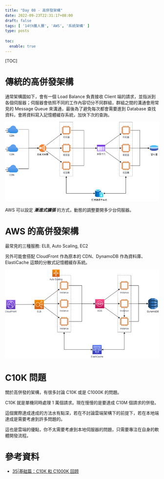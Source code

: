 ```yaml
---
title: "Day 08 - 高併發架構"
date: 2022-09-23T22:31:17+08:00
draft: false
tags: [ '14th鐵人賽', 'AWS', '系統架構' ]
type: posts

toc:
  enable: true
---
```



[TOC]

# 傳統的高併發架構

通常架構圖如下，會有一個 Load Balance 負責接收 Client 端的請求，並指派到各個伺服器；伺服器會依照不同的工作內容切分不同群組，群組之間的溝通會用常見的 Message Queue 來溝通，最後為了避免每次都會需要進到 Database 查找資料，會將資料寫入記憶體緩存系統，加快下次的查詢。

![經典高併發架構.drawio](https://raw.githubusercontent.com/kenhong4134/blog-for-it/main/content/posts/iThome%20%E9%90%B5%E4%BA%BA%E8%B3%BD/2022/images/經典高併發架構.drawio.png)





AWS 可以設定 ***漸進式擴張*** 的方式，動態的調整要開多少台伺服器。





# AWS 的高併發架構

最常見的三種服務: ELB, Auto Scaling, EC2

另外可能會搭配 CloudFront 作為原本的 CDN、DynamoDB 作為資料庫、ElastiCache 這類的分散式記憶體緩存系統。

![AWS-高併發架構.drawio](https://raw.githubusercontent.com/kenhong4134/blog-for-it/main/content/posts/iThome%20%E9%90%B5%E4%BA%BA%E8%B3%BD/2022/images/AWS-高併發架構.drawio.png)



# C10K 問題

關於高併發的架構，有很多討論 C10K 或是 C1000K 的問題。

C10K 就是單機同時處理 1 萬個請求。現在慢慢的是要達成 C10M 個請求的併發。

這個實際達成達成的方法水有點深，若在不討論雲端架構下的前提下，若在本地端達成是需要考慮到許多問題的。

這也是雲端的優點，你不太需要考慮到本地伺服器的問題，只需要專注在自身的軟體開發流程。







# 參考資料

- [35|基础篇：C10K 和 C1000K 回顾](https://zsy619.github.io/post/35%E5%9F%BA%E7%A1%80%E7%AF%87c10k-%E5%92%8C-c1000k-%E5%9B%9E%E9%A1%BE/)